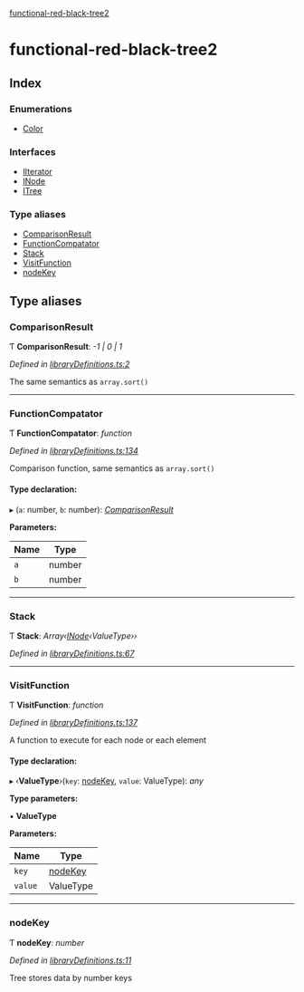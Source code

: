 [functional-red-black-tree2](globals.md)

# functional-red-black-tree2

## Index

### Enumerations

* [Color](enums/color.md)

### Interfaces

* [IIterator](interfaces/iiterator.md)
* [INode](interfaces/inode.md)
* [ITree](interfaces/itree.md)

### Type aliases

* [ComparisonResult](globals.md#comparisonresult)
* [FunctionCompatator](globals.md#functioncompatator)
* [Stack](globals.md#stack)
* [VisitFunction](globals.md#visitfunction)
* [nodeKey](globals.md#nodekey)

## Type aliases

###  ComparisonResult

Ƭ **ComparisonResult**: *-1 | 0 | 1*

*Defined in [libraryDefinitions.ts:2](https://github.com/Kirill486/functional-red-black-tree/blob/450d033/libraryDefinitions.ts#L2)*

The same semantics as ```array.sort()```

___

###  FunctionCompatator

Ƭ **FunctionCompatator**: *function*

*Defined in [libraryDefinitions.ts:134](https://github.com/Kirill486/functional-red-black-tree/blob/450d033/libraryDefinitions.ts#L134)*

Comparison function, same semantics as ```array.sort()```

#### Type declaration:

▸ (`a`: number, `b`: number): *[ComparisonResult](globals.md#comparisonresult)*

**Parameters:**

Name | Type |
------ | ------ |
`a` | number |
`b` | number |

___

###  Stack

Ƭ **Stack**: *Array‹[INode](interfaces/inode.md)‹ValueType››*

*Defined in [libraryDefinitions.ts:67](https://github.com/Kirill486/functional-red-black-tree/blob/450d033/libraryDefinitions.ts#L67)*

___

###  VisitFunction

Ƭ **VisitFunction**: *function*

*Defined in [libraryDefinitions.ts:137](https://github.com/Kirill486/functional-red-black-tree/blob/450d033/libraryDefinitions.ts#L137)*

A function to execute for each node or each element

#### Type declaration:

▸ ‹**ValueType**›(`key`: [nodeKey](globals.md#nodekey), `value`: ValueType): *any*

**Type parameters:**

▪ **ValueType**

**Parameters:**

Name | Type |
------ | ------ |
`key` | [nodeKey](globals.md#nodekey) |
`value` | ValueType |

___

###  nodeKey

Ƭ **nodeKey**: *number*

*Defined in [libraryDefinitions.ts:11](https://github.com/Kirill486/functional-red-black-tree/blob/450d033/libraryDefinitions.ts#L11)*

Tree stores data by number keys
